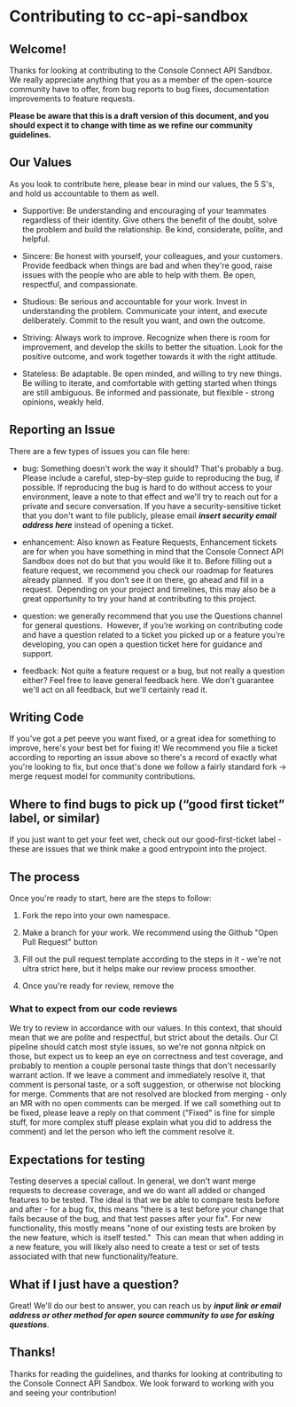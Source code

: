 <!--
   Copyright 2024 Console Connect

   Licensed under the Apache License, Version 2.0 (the "License");
   you may not use this file except in compliance with the License.
   You may obtain a copy of the License at

       http://www.apache.org/licenses/LICENSE-2.0

   Unless required by applicable law or agreed to in writing, software
   distributed under the License is distributed on an "AS IS" BASIS,
   WITHOUT WARRANTIES OR CONDITIONS OF ANY KIND, either express or implied.
   See the License for the specific language governing permissions and
   limitations under the License.
-->

<!--
    TODO: Add security e-mail address
    TODO: Add contact information for general support questions
    TODO: Formatting?
-->

# Contributing to cc-api-sandbox

## Welcome!

Thanks for looking at contributing to the Console Connect API Sandbox.  We really appreciate anything that you as a member of the open-source community have to offer, from bug reports to bug fixes, documentation improvements to feature requests.

**Please be aware that this is a draft version of this document, and you should expect it to change with time as we refine our community guidelines.**

## Our Values

As you look to contribute here, please bear in mind our values, the 5 S's, and hold us accountable to them as well.

- Supportive: Be understanding and encouraging of your teammates regardless of their identity. Give others the benefit of the doubt, solve the problem and build the relationship. Be kind, considerate, polite, and helpful.

- Sincere: Be honest with yourself, your colleagues, and your customers. Provide feedback when things are bad and when they're good, raise issues with the people who are able to help with them. Be open, respectful, and compassionate.

- Studious: Be serious and accountable for your work. Invest in understanding the problem. Communicate your intent, and execute deliberately. Commit to the result you want, and own the outcome.

- Striving: Always work to improve. Recognize when there is room for improvement, and develop the skills to better the situation. Look for the positive outcome, and work together towards it with the right attitude.

- Stateless: Be adaptable. Be open minded, and willing to try new things. Be willing to iterate, and comfortable with getting started when things are still ambiguous. Be informed and passionate, but flexible - strong opinions, weakly held.

## Reporting an Issue

There are a few types of issues you can file here:

- bug: Something doesn't work the way it should? That's probably a bug. Please include a careful, step-by-step guide to reproducing the bug, if possible. If reproducing the bug is hard to do without access to your environment, leave a note to that effect and we'll try to reach out for a private and secure conversation. If you have a security-sensitive ticket that you don't want to file publicly, please email **_insert security email address here_** instead of opening a ticket.

- enhancement: Also known as Feature Requests, Enhancement tickets are for when you have something in mind that the Console Connect API Sandbox does not do but that you would like it to. Before filling out a feature request, we recommend you check our roadmap for features already planned.  If you don’t see it on there, go ahead and fill in a request.  Depending on your project and timelines, this may also be a great opportunity to try your hand at contributing to this project.

- question: we generally recommend that you use the Questions channel for general questions.  However, if you’re working on contributing code and have a question related to a ticket you picked up or a feature you’re developing, you can open a question ticket here for guidance and support.

- feedback: Not quite a feature request or a bug, but not really a question either? Feel free to leave general feedback here. We don't guarantee we'll act on all feedback, but we'll certainly read it.

## Writing Code

If you've got a pet peeve you want fixed, or a great idea for something to improve, here's your best bet for fixing it! We recommend you file a ticket according to reporting an issue above so there's a record of exactly what you're looking to fix, but once that's done we follow a fairly standard fork -> merge request model for community contributions.

## Where to find bugs to pick up (“good first ticket” label, or similar)

If you just want to get your feet wet, check out our good-first-ticket label - these are issues that we think make a good entrypoint into the project.

## The process

Once you're ready to start, here are the steps to follow:

1. Fork the repo into your own namespace.

2. Make a branch for your work. We recommend using the Github "Open Pull Request" button

3. Fill out the pull request template according to the steps in it - we're not ultra strict here, but it helps make our review process smoother.

4. Once you're ready for review, remove the

### What to expect from our code reviews

We try to review in accordance with our values. In this context, that should mean that we are polite and respectful, but strict about the details. Our CI pipeline should catch most style issues, so we're not gonna nitpick on those, but expect us to keep an eye on correctness and test coverage, and probably to mention a couple personal taste things that don't necessarily warrant action. If we leave a comment and immediately resolve it, that comment is personal taste, or a soft suggestion, or otherwise not blocking for merge. Comments that are not resolved are blocked from merging - only an MR with no open comments can be merged. If we call something out to be fixed, please leave a reply on that comment ("Fixed" is fine for simple stuff, for more complex stuff please explain what you did to address the comment) and let the person who left the comment resolve it.

## Expectations for testing

Testing deserves a special callout. In general, we don't want merge requests to decrease coverage, and we do want all added or changed features to be tested. The ideal is that we be able to compare tests before and after - for a bug fix, this means "there is a test before your change that fails because of the bug, and that test passes after your fix". For new functionality, this mostly means "none of our existing tests are broken by the new feature, which is itself tested."  This can mean that when adding in a new feature, you will likely also need to create a test or set of tests associated with that new functionality/feature.

## What if I just have a question?

Great! We'll do our best to answer, you can reach us by **_input link or email address or other method for open source community to use for asking questions_**.

## Thanks!

Thanks for reading the guidelines, and thanks for looking at contributing to the Console Connect API Sandbox. We look forward to working with you and seeing your contribution!
